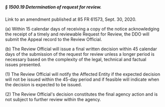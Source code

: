 ##### § 1500.19 Determination of request for review. #####

Link to an amendment published at 85 FR 61573, Sept. 30, 2020.

(a) Within 15 calendar days of receiving a copy of the notice acknowledging the receipt of a timely and reviewable Request for Review, the DDO will submit the Appeal record to the Review Official.

(b) The Review Official will issue a final written decision within 45 calendar days of the submission of the request for review unless a longer period is necessary based on the complexity of the legal, technical and factual issues presented.

(1) The Review Official will notify the Affected Entity if the expected decision will not be issued within the 45-day period and if feasible will indicate when the decision is expected to be issued.

(2) The Review Official's decision constitutes the final agency action and is not subject to further review within the agency.
